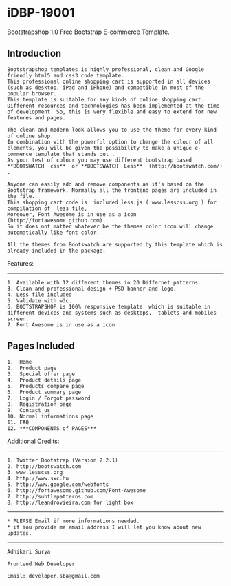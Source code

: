 # iDBP-19001

Bootstrapshop 1.0 
	Free Bootstrap E-commerce Template.


Introduction
-----------------------------

	Bootstrapshop templates is highly professional, clean and Google friendly html5 and css3 code template. 
	This professional online shopping cart is supported in all devices (such as desktop, iPad and iPhone) and compatible in most of the popular browser.
	This template is suitable for any kinds of online shopping cart.
	Different resources and technologies has been implemented at the time of development. So, this is very flexible and easy to extend for new features and pages.

	The clean and modern look allows you to use the theme for every kind of online shop.
	In combination with the powerful option to change the colour of all elements, you will be given the possibility to make a unique e-commerce template that stands out .  
	As your test of colour you may use different bootstrap based **BOOTSWATCH  css**  or **BOOTSWATCH  Less**  (http://bootswatch.com/) . 

	Anyone can easily add and remove components as it's based on the Bootstrap framework. Normally all the frontend pages are included in the file.
	This shopping cart code is  included less.js ( www.lesscss.org ) for compilation of  less file,
	Moreover, Font Awesome is in use as a icon (http://fortawesome.github.com). 
	So it does not matter whatever be the themes color icon will change automatically like font color.

	All the themes from Bootswatch are supported by this template which is already included in the package.


Features:

-----------------------------
	1. Available with 12 different themes in 20 Differnet patterns.
	3. Clean and professional design + PSD banner and logo.
	4. Less file included
	5. Validate with w3c.
	6. BOOTSTRAPSHOP is 100% responsive template  which is suitable in different devices and systems such as desktops,  tablets and mobiles screen.
	7. Font Awesome is in use as a icon

Pages Included
-----------------------------
	1.	Home
	2.	Product page
	3.	Special offer page
	4.	Product details page
	5.	Products compare page
	6.	Product summary page
	7.	Login / Forgot password
	8.	Registration page
	9.	Contact us
	10.	Normal informations page
	11.	FAQ
	12.	***COMPONENTS of PAGES***


Additional Credits:

-----------------------------
	1. Twitter Bootstrap (Version 2.2.1)
	2. http://bootswatch.com 
	3. www.lesscss.org
	4. http://www.sxc.hu
	5. http://www.google.com/webfonts
	6. http://fortawesome.github.com/Font-Awesome
	7. http://subtlepatterns.com
	8. http://leandrovieira.com for light box

-----------------------------
	* PLEASE Email if more informations needed.
	* if You provide me email address I will let you know about new updates.
-----------------------------
	Adhikari Surya

	Frontend Web Developer

	Email: developer.sba@gmail.com
